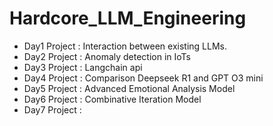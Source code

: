 # Hardcore_LLM_Engineering

- Day1 Project : Interaction between existing LLMs.
- Day2 Project : Anomaly detection in IoTs 
- Day3 Project : Langchain api
- Day4 Project : Comparison Deepseek R1 and GPT O3 mini
- Day5 Project : Advanced Emotional Analysis Model
- Day6 Project : Combinative Iteration Model
- Day7 Project : 
